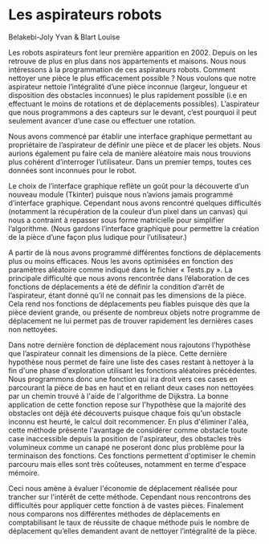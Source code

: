 # Les aspirateurs robots 
Belakebi-Joly Yvan & Blart Louise 


Les robots aspirateurs font leur première apparition en 2002. Depuis on les retrouve de plus en plus dans nos appartements et maisons. Nous nous intéressons à la programmation de ces aspirateurs robots. 
Comment nettoyer une pièce le plus efficacement possible ? Nous voulons que notre aspirateur nettoie l’intégralité d’une pièce inconnue (largeur, longueur et disposition des obstacles inconnues) le plus rapidement possible (i.e en effectuant le moins de rotations et de déplacements possibles). L’aspirateur que nous programmons a des capteurs sur le devant, c’est pourquoi il peut seulement avancer d’une case ou effectuer une rotation.

Nous avons commencé par établir une interface graphique permettant au propriétaire de l’aspirateur de définir une pièce et de placer les objets. Nous aurions également pu faire cela de manière aléatoire mais nous trouvions plus cohérent d’interroger l’utilisateur. 
Dans un premier temps, toutes ces données sont inconnues pour le robot.

Le choix de l’interface graphique reflète un goût pour la découverte d’un nouveau module (Tkinter) puisque nous n’avions jamais programmé d’interface graphique. Cependant nous avons rencontré quelques difficultés (notamment la récupération de la couleur d’un pixel dans un canvas) qui nous a contraint à repasser sous forme matricielle pour simplifier l’algorithme. (Nous gardons l’interface graphique pour permettre la création de la pièce d’une façon plus ludique pour l’utilisateur.)

A partir de là nous avons programmé différentes fonctions de déplacements plus ou moins efficaces. Nous les avons optimisées en fonction des paramètres aléatoire comme indiqué dans le fichier « Tests.py ». La principale difficulté que nous avons rencontrée dans l’élaboration de ces fonctions de déplacements a été de définir la condition d’arrêt de l’aspirateur, étant donné qu’il ne connait pas les dimensions de la pièce. Cela rend nos fonctions de déplacements peu fiables puisque dès que la pièce devient grande, ou présente de nombreux objets notre programme de déplacement ne lui permet pas de trouver rapidement les dernières cases non nettoyées.

Dans notre dernière fonction de déplacement nous rajoutons l’hypothèse que l’aspirateur connait les dimensions de la pièce. Cette dernière hypothèse nous permet de faire une liste des cases restant à nettoyer à la fin d'une phase d'exploration utilisant les fonctions aléatoires précédentes. Nous programmons donc une fonction qui ira droit vers ces cases en parcourant la pièce de bas en haut et en reliant deux cases non nettoyées par un chemin trouvé à l'aide de l'algorithme de Dijkstra. La bonne application de cette fonction repose sur l'hypothèse que la majorité des obstacles ont déjà été découverts puisque chaque fois qu'un obstacle inconnu est heurté, le calcul doit recommencer. 
En plus d'éliminer l'aléa, cette méthode présente l'avantage de considérer comme obstacle toute case inaccessible depuis la position de l'aspirateur, des obstacles très volumineux comme un canapé ne poseront donc plus problème pour la terminaison des fonctions. Ces fonctions permettent d'optimiser le chemin parcouru mais elles sont très coûteuses, notamment en terme d'espace mémoire. 

Ceci nous amène à évaluer l'économie de déplacement réalisée pour trancher sur l'intérêt de cette méthode. Cependant nous rencontrons des difficultés pour appliquer cette fonction à de vastes pièces.
Finalement nous comparons nos différentes méthodes de déplacements en comptabilisant le taux de réussite de chaque méthode puis le nombre de déplacement qu’elles demandent avant de nettoyer l’intégralité de la pièce.
